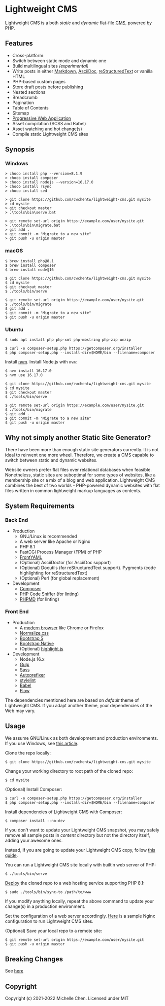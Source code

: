 # Lightweight CMS

Lightweight CMS is a both *static* and *dynamic* flat-file [CMS](https://en.wikipedia.org/wiki/Content_management_system), powered by PHP.

## Features

* Cross-platform
* Switch between static mode and dynamic one
* Build multilingual sites *(experimental)*
* Write posts in either [Markdown](https://github.github.com/gfm/), [AsciiDoc](https://asciidoc.org/), [reStructuredText](https://docutils.sourceforge.io/rst.html) or vanilla HTML
* PHP-based custom pages
* Store draft posts before publishing
* Nested sections
* Breadcrumb
* Pagination
* Table of Contents
* Sitemap
* [Progressive Web Application](https://developer.mozilla.org/en-US/docs/Web/Progressive_web_apps)
* Asset compilation (SCSS and Babel)
* Asset watching and hot change(s)
* Compile static Lightweight CMS sites

## Synopsis

### Windows

```shell
> choco install php --version=8.1.9
> choco install composer
> choco install nodejs --version=16.17.0
> choco install rsync
> choco install sed
```

```shell
> git clone https://github.com/cwchentw/lightweight-cms.git mysite
> cd mysite
> git checkout master
> .\tools\bin\serve.bat
```

```shell
> git remote set-url origin https://example.com/user/mysite.git
> .\tools\bin\migrate.bat
> git add .
> git commit -m "Migrate to a new site"
> git push -u origin master
```

### macOS

```shell
$ brew install php@8.1
$ brew install composer
$ brew install node@16
```

```shell
$ git clone https://github.com/cwchentw/lightweight-cms.git mysite
$ cd mysite
$ git checkout master
$ ./tools/bin/serve
```

```shell
$ git remote set-url origin https://example.com/user/mysite.git
$ ./tools/bin/migrate
$ git add .
$ git commit -m "Migrate to a new site"
$ git push -u origin master
```

### Ubuntu

```shell
$ sudo apt install php php-xml php-mbstring php-zip unzip
```

```shell
$ curl -o composer-setup.php https://getcomposer.org/installer
$ php composer-setup.php --install-dir=$HOME/bin --filename=composer
```

Install [nvm](https://github.com/nvm-sh/nvm). Install Node.js with `nvm`:

```shell
$ nvm install 16.17.0
$ nvm use 16.17.0
```

```shell
$ git clone https://github.com/cwchentw/lightweight-cms.git mysite
$ cd mysite
$ git checkout master
$ ./tools/bin/serve
```

```shell
$ git remote set-url origin https://example.com/user/mysite.git
$ ./tools/bin/migrate
$ git add .
$ git commit -m "Migrate to a new site"
$ git push -u origin master
```

## Why not simply another Static Site Generator?

There have been more than enough static site generators currently. It is not ideal to reinvent one more wheel. Therefore, we create a CMS capable to switch between static and dynamic websites.

Website owners prefer flat files over relational databases when feasible. Nonetheless, static sites are suboptimal for some types of websites, like a membership site or a mix of a blog and web application. Lightweight CMS combines the best of two worlds - PHP-powered dynamic websites with flat files written in common lightweight markup languages as contents.

## System Requirements

### Back End

* Production
  * GNU/Linux is recommended
  * A web server like Apache or Nginx
  * PHP 8.1
  * FastCGI Process Manager (FPM) of PHP
  * [FrontYAML](https://github.com/mnapoli/FrontYAML)
  * (Optional) AsciiDoctor (for AsciiDoc support)
  * (Optional) Docutils (for reStructuredText support). Pygments (code highlighting for reStructuredText)
  * (Optional) Perl (for global replacement)
* Development
  * [Composer](https://getcomposer.org)
  * [PHP Code Sniffer](https://github.com/squizlabs/PHP_CodeSniffer) (for linting)
  * [PHPMD](https://phpmd.org) (for linting)

### Front End

* Production
  * A [modern browser](https://browsehappy.com) like Chrome or Firefox
  * [Normalize.css](https://necolas.github.io/normalize.css/)
  * [Bootstrap 5](https://getbootstrap.com)
  * [Bootstrap.Native](https://thednp.github.io/bootstrap.native/)
  * (Optional) [highlight.js](https://highlightjs.org)
* Development
  * Node.js 16.x
  * [Gulp](https://gulpjs.com/)
  * [Sass](https://sass-lang.com/)
  * [Autoprefixer](https://github.com/postcss/autoprefixer)
  * [stylelint](https://stylelint.io/)
  * [Babel](https://babeljs.io/)
  * [Flow](https://flow.org/en/)

The dependencies mentioned here are based on *default* theme of Lightweight CMS. If you adapt another theme, your dependencies of the Web may vary.

## Usage

We assume GNU/Linux as both development and production environments. If you use Windows, see [this article](https://lightweightcms.org/howto/run-lightweight-cms-on-windows/).

Clone the repo locally:

```shell
$ git clone https://github.com/cwchentw/lightweight-cms.git mysite
```

Change your working directory to root path of the cloned repo:

```shell
$ cd mysite
```

(Optional) Install Composer:

```shell
$ curl -o composer-setup.php https://getcomposer.org/installer
$ php composer-setup.php --install-dir=$HOME/bin --filename=composer
```

Install dependencies of Lightweight CMS with Composer:

```shell
$ composer install --no-dev
```

If you don't want to update your Lightweight CMS snapshot, you may safely remove all sample posts in *content* directory but not the directory itself, adding your awesome ones.

Instead, if you are going to update your Lightweight CMS copy, follow [this guide](https://lightweightcms.org/howto/upgrade-lightweight-cms/).

You can run a Lightweight CMS site locally with builtin web server of PHP:

```shell
$ ./tools/bin/serve
```

[Deploy](https://lightweightcms.org/deployment/) the cloned repo to a web hosting service supporting PHP 8.1:

```shell
$ sudo ./tools/bin/sync-to /path/to/www
```

If you modify anything locally, repeat the above command to update your change(s) in a production environment.

Set the configuration of a web server accordingly. [Here](/tools/etc/nginx.conf) is a sample Nginx configuration to run Lightweight CMS sites.

(Optional) Save your local repo to a remote site:

```
$ git remote set-url origin https://example.com/user/mysite.git
$ git push -u origin master
```

## Breaking Changes

See [here](/CHANGELOG.md)

## Copyright

Copyright (c) 2021-2022 Michelle Chen. Licensed under MIT
